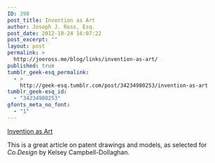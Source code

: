 ```yaml
---
ID: 398
post_title: Invention as Art
author: Joseph J. Ross, Esq.
post_date: 2012-10-24 16:07:22
post_excerpt: ""
layout: post
permalink: >
  http://joeross.me/blog/links/invention-as-art/
published: true
tumblr_geek-esq_permalink:
  - >
    http://geek-esq.tumblr.com/post/34234980253/invention-as-art
tumblr_geek-esq_id:
  - "34234980253"
gfonts_meta_no_font:
  - "1"
---
```

<a href='http://www.fastcodesign.com/1670762/the-unsung-art-of-patent-drawings#1'>Invention as Art</a><div class="link_description"><p>This is a great article on patent drawings and models, as selected for <em>Co.Design</em> by Kelsey Campbell-Dollaghan.</p></div>